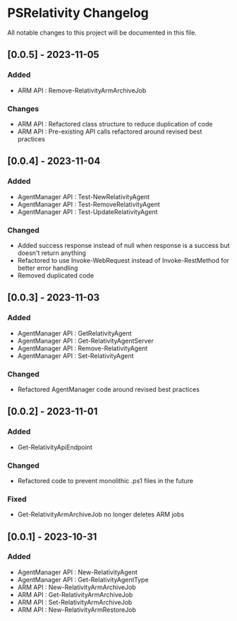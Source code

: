 # PSRelativity Changelog

All notable changes to this project will be documented in this file.

## [0.0.5] - 2023-11-05

### Added
- ARM API : Remove-RelativityArmArchiveJob

### Changes
- ARM API : Refactored class structure to reduce duplication of code
- ARM API : Pre-existing API calls refactored around revised best practices

## [0.0.4] - 2023-11-04

### Added
- AgentManager API : Test-NewRelativityAgent
- AgentManager API : Test-RemoveRelativityAgent
- AgentManager API : Test-UpdateRelativityAgent

### Changed
- Added success response instead of null when response is a success but doesn't return anything
- Refactored to use Invoke-WebRequest instead of Invoke-RestMethod for better error handling
- Removed duplicated code

## [0.0.3] - 2023-11-03

### Added
- AgentManager API : GetRelativityAgent
- AgentManager API : Get-RelativityAgentServer
- AgentManager API : Remove-RelativityAgent
- AgentManager API : Set-RelativityAgent

### Changed
- Refactored AgentManager code around revised best practices

## [0.0.2] - 2023-11-01

### Added
- Get-RelativityApiEndpoint

### Changed
- Refactored code to prevent monolithic .ps1 files in the future

### Fixed
- Get-RelativityArmArchiveJob no longer deletes ARM jobs

## [0.0.1] - 2023-10-31

### Added
- AgentManager API : New-RelativityAgent
- AgentManager API : Get-RelativityAgentType
- ARM API : New-RelativityArmArchiveJob
- ARM API : Get-RelativityArmArchiveJob
- ARM API : Set-RelativityArmArchiveJob
- ARM API : New-RelativityArmRestoreJob